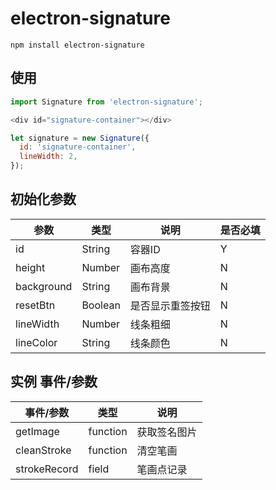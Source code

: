 # electron-signature 

``` 
npm install electron-signature
```

## 使用
``` javascript
import Signature from 'electron-signature';

<div id="signature-container"></div>

let signature = new Signature({
  id: 'signature-container',
  lineWidth: 2,
});

```

## 初始化参数

参数 | 类型 | 说明 | 是否必填
-| -| -| -|
id  | String | 容器ID | Y
height | Number | 画布高度 | N
background | String | 画布背景 | N
resetBtn | Boolean | 是否显示重签按钮 | N
lineWidth | Number | 线条粗细 | N
lineColor | String | 线条颜色 | N


## 实例 事件/参数

事件/参数 | 类型 | 说明 
-| -| -
getImage | function | 获取签名图片
cleanStroke | function | 清空笔画
strokeRecord | field | 笔画点记录
